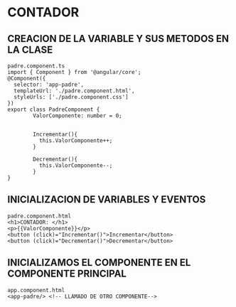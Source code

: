 # CONTADOR

  ## CREACION DE LA VARIABLE Y SUS METODOS EN LA CLASE
    padre.component.ts
    import { Component } from '@angular/core';
    @Component({
      selector: 'app-padre',
      templateUrl: './padre.component.html',
      styleUrls: ['./padre.component.css']
    })
    export class PadreComponent {
            ValorComponente: number = 0;
           
    
            Incrementar(){
              this.ValorComponente++;
            }
    
            Decrementar(){
              this.ValorComponente--;
            }
    }
  ## INICIALIZACION DE VARIABLES Y EVENTOS
    padre.component.html
    <h1>CONTADOR: </h1>
    <p>{{ValorComponente}}</p>
    <button (click)="Incrementar()">Incrementar</button>
    <button (click)="Decrementar()">Decrementar</button>

  ## INICIALIZAMOS EL COMPONENTE EN EL COMPONENTE PRINCIPAL
    app.component.html
    <app-padre/> <!-- LLAMADO DE OTRO COMPONENTE-->
